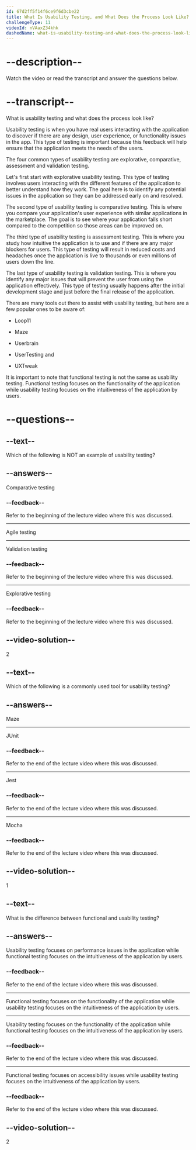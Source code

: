 ```yaml
---
id: 67d2ff5f14f6ce9f6d3cbe22
title: What Is Usability Testing, and What Does the Process Look Like?
challengeType: 11
videoId: nVAaxZ34khk
dashedName: what-is-usability-testing-and-what-does-the-process-look-like
---
```


# --description--

Watch the video or read the transcript and answer the questions below.

# --transcript--

What is usability testing and what does the process look like?

Usability testing is when you have real users interacting with the application to discover if there are any design, user experience, or functionality issues in the app. This type of testing is important because this feedback will help ensure that the application meets the needs of the users.

The four common types of usability testing are explorative, comparative, assessment and validation testing.

Let's first start with explorative usability testing. This type of testing involves users interacting with the different features of the application to better understand how they work. The goal here is to identify any potential issues in the application so they can be addressed early on and resolved.

The second type of usability testing is comparative testing. This is where you compare your application's user experience with similar applications in the marketplace. The goal is to see where your application falls short compared to the competition so those areas can be improved on.

The third type of usability testing is assessment testing. This is where you study how intuitive the application is to use and if there are any major blockers for users. This type of testing will result in reduced costs and headaches once the application is live to thousands or even millions of users down the line.

The last type of usability testing is validation testing. This is where you identify any major issues that will prevent the user from using the application effectively. This type of testing usually happens after the initial development stage and just before the final release of the application.

There are many tools out there to assist with usability testing, but here are a few popular ones to be aware of:

- Loop11

- Maze

- Userbrain

- UserTesting and

- UXTweak

It is important to note that functional testing is not the same as usability testing. Functional testing focuses on the functionality of the application while usability testing focuses on the intuitiveness of the application by users.

# --questions--

## --text--

Which of the following is NOT an example of usability testing?

## --answers--

Comparative testing

### --feedback--

Refer to the beginning of the lecture video where this was discussed.

---

Agile testing

---

Validation testing

### --feedback--

Refer to the beginning of the lecture video where this was discussed.

---

Explorative testing

### --feedback--

Refer to the beginning of the lecture video where this was discussed.

## --video-solution--

2

## --text--

Which of the following is a commonly used tool for usability testing?

## --answers--

Maze

---

JUnit

### --feedback--

Refer to the end of the lecture video where this was discussed.

---

Jest

### --feedback--

Refer to the end of the lecture video where this was discussed.

---

Mocha

### --feedback--

Refer to the end of the lecture video where this was discussed.

## --video-solution--

1

## --text--

What is the difference between functional and usability testing?

## --answers--

Usability testing focuses on performance issues in the application while functional testing focuses on the intuitiveness of the application by users.

### --feedback--

Refer to the end of the lecture video where this was discussed.

---

Functional testing focuses on the functionality of the application while usability testing focuses on the intuitiveness of the application by users.

---

Usability testing focuses on the functionality of the application while functional testing focuses on the intuitiveness of the application by users.

### --feedback--

Refer to the end of the lecture video where this was discussed.

---

Functional testing focuses on accessibility issues while usability testing focuses on the intuitiveness of the application by users.

### --feedback--

Refer to the end of the lecture video where this was discussed.

## --video-solution--

2
